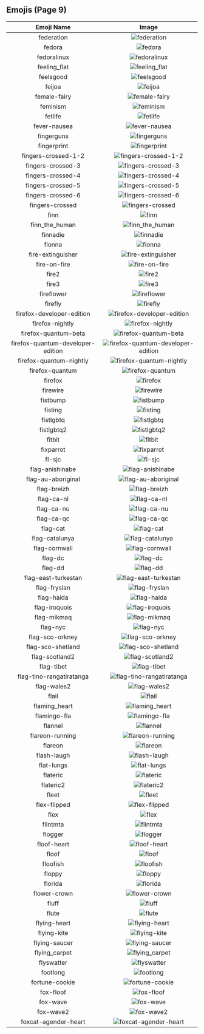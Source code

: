 
  ## Emojis (Page 9)
  |Emoji Name|Image|
  | :-: | :-: |
  |federation| ![federation](/emojis/lgbtintech/federation.png)|
  |fedora| ![fedora](/emojis/lgbtintech/fedora.png)|
  |fedoralinux| ![fedoralinux](/emojis/lgbtintech/fedoralinux.png)|
  |feeling_flat| ![feeling_flat](/emojis/lgbtintech/feeling_flat.png)|
  |feelsgood| ![feelsgood](/emojis/lgbtintech/feelsgood.png)|
  |feijoa| ![feijoa](/emojis/lgbtintech/feijoa.png)|
  |female-fairy| ![female-fairy](/emojis/lgbtintech/female-fairy.png)|
  |feminism| ![feminism](/emojis/lgbtintech/feminism.png)|
  |fetlife| ![fetlife](/emojis/lgbtintech/fetlife.png)|
  |fever-nausea| ![fever-nausea](/emojis/lgbtintech/fever-nausea.png)|
  |fingerguns| ![fingerguns](/emojis/lgbtintech/fingerguns.png)|
  |fingerprint| ![fingerprint](/emojis/lgbtintech/fingerprint.png)|
  |fingers-crossed-1-2| ![fingers-crossed-1-2](/emojis/lgbtintech/fingers-crossed-1-2.png)|
  |fingers-crossed-3| ![fingers-crossed-3](/emojis/lgbtintech/fingers-crossed-3.png)|
  |fingers-crossed-4| ![fingers-crossed-4](/emojis/lgbtintech/fingers-crossed-4.png)|
  |fingers-crossed-5| ![fingers-crossed-5](/emojis/lgbtintech/fingers-crossed-5.png)|
  |fingers-crossed-6| ![fingers-crossed-6](/emojis/lgbtintech/fingers-crossed-6.png)|
  |fingers-crossed| ![fingers-crossed](/emojis/lgbtintech/fingers-crossed.png)|
  |finn| ![finn](/emojis/lgbtintech/finn.png)|
  |finn_the_human| ![finn_the_human](/emojis/lgbtintech/finn_the_human.jpg)|
  |finnadie| ![finnadie](/emojis/lgbtintech/finnadie.png)|
  |fionna| ![fionna](/emojis/lgbtintech/fionna.jpg)|
  |fire-extinguisher| ![fire-extinguisher](/emojis/lgbtintech/fire-extinguisher.png)|
  |fire-on-fire| ![fire-on-fire](/emojis/lgbtintech/fire-on-fire.gif)|
  |fire2| ![fire2](/emojis/lgbtintech/fire2.png)|
  |fire3| ![fire3](/emojis/lgbtintech/fire3.png)|
  |fireflower| ![fireflower](/emojis/lgbtintech/fireflower.gif)|
  |firefly| ![firefly](/emojis/lgbtintech/firefly.png)|
  |firefox-developer-edition| ![firefox-developer-edition](/emojis/lgbtintech/firefox-developer-edition.png)|
  |firefox-nightly| ![firefox-nightly](/emojis/lgbtintech/firefox-nightly.png)|
  |firefox-quantum-beta| ![firefox-quantum-beta](/emojis/lgbtintech/firefox-quantum-beta.png)|
  |firefox-quantum-developer-edition| ![firefox-quantum-developer-edition](/emojis/lgbtintech/firefox-quantum-developer-edition.png)|
  |firefox-quantum-nightly| ![firefox-quantum-nightly](/emojis/lgbtintech/firefox-quantum-nightly.png)|
  |firefox-quantum| ![firefox-quantum](/emojis/lgbtintech/firefox-quantum.png)|
  |firefox| ![firefox](/emojis/lgbtintech/firefox.png)|
  |firewire| ![firewire](/emojis/lgbtintech/firewire.png)|
  |fistbump| ![fistbump](/emojis/lgbtintech/fistbump.png)|
  |fisting| ![fisting](/emojis/lgbtintech/fisting.png)|
  |fistlgbtq| ![fistlgbtq](/emojis/lgbtintech/fistlgbtq.jpg)|
  |fistlgbtq2| ![fistlgbtq2](/emojis/lgbtintech/fistlgbtq2.png)|
  |fitbit| ![fitbit](/emojis/lgbtintech/fitbit.png)|
  |fixparrot| ![fixparrot](/emojis/lgbtintech/fixparrot.gif)|
  |fl-sjc| ![fl-sjc](/emojis/lgbtintech/fl-sjc.png)|
  |flag-anishinabe| ![flag-anishinabe](/emojis/lgbtintech/flag-anishinabe.png)|
  |flag-au-aboriginal| ![flag-au-aboriginal](/emojis/lgbtintech/flag-au-aboriginal.png)|
  |flag-breizh| ![flag-breizh](/emojis/lgbtintech/flag-breizh.png)|
  |flag-ca-nl| ![flag-ca-nl](/emojis/lgbtintech/flag-ca-nl.png)|
  |flag-ca-nu| ![flag-ca-nu](/emojis/lgbtintech/flag-ca-nu.png)|
  |flag-ca-qc| ![flag-ca-qc](/emojis/lgbtintech/flag-ca-qc.png)|
  |flag-cat| ![flag-cat](/emojis/lgbtintech/flag-cat.png)|
  |flag-catalunya| ![flag-catalunya](/emojis/lgbtintech/flag-catalunya.png)|
  |flag-cornwall| ![flag-cornwall](/emojis/lgbtintech/flag-cornwall.png)|
  |flag-dc| ![flag-dc](/emojis/lgbtintech/flag-dc.png)|
  |flag-dd| ![flag-dd](/emojis/lgbtintech/flag-dd.png)|
  |flag-east-turkestan| ![flag-east-turkestan](/emojis/lgbtintech/flag-east-turkestan.png)|
  |flag-fryslan| ![flag-fryslan](/emojis/lgbtintech/flag-fryslan.png)|
  |flag-haida| ![flag-haida](/emojis/lgbtintech/flag-haida.png)|
  |flag-iroquois| ![flag-iroquois](/emojis/lgbtintech/flag-iroquois.png)|
  |flag-mikmaq| ![flag-mikmaq](/emojis/lgbtintech/flag-mikmaq.png)|
  |flag-nyc| ![flag-nyc](/emojis/lgbtintech/flag-nyc.jpg)|
  |flag-sco-orkney| ![flag-sco-orkney](/emojis/lgbtintech/flag-sco-orkney.png)|
  |flag-sco-shetland| ![flag-sco-shetland](/emojis/lgbtintech/flag-sco-shetland.png)|
  |flag-scotland2| ![flag-scotland2](/emojis/lgbtintech/flag-scotland2.png)|
  |flag-tibet| ![flag-tibet](/emojis/lgbtintech/flag-tibet.png)|
  |flag-tino-rangatiratanga| ![flag-tino-rangatiratanga](/emojis/lgbtintech/flag-tino-rangatiratanga.png)|
  |flag-wales2| ![flag-wales2](/emojis/lgbtintech/flag-wales2.png)|
  |flail| ![flail](/emojis/lgbtintech/flail.gif)|
  |flaming_heart| ![flaming_heart](/emojis/lgbtintech/flaming_heart.png)|
  |flamingo-fla| ![flamingo-fla](/emojis/lgbtintech/flamingo-fla.png)|
  |flannel| ![flannel](/emojis/lgbtintech/flannel.png)|
  |flareon-running| ![flareon-running](/emojis/lgbtintech/flareon-running.gif)|
  |flareon| ![flareon](/emojis/lgbtintech/flareon.gif)|
  |flash-laugh| ![flash-laugh](/emojis/lgbtintech/flash-laugh.gif)|
  |flat-lungs| ![flat-lungs](/emojis/lgbtintech/flat-lungs.png)|
  |flateric| ![flateric](/emojis/lgbtintech/flateric.png)|
  |flateric2| ![flateric2](/emojis/lgbtintech/flateric2.png)|
  |fleet| ![fleet](/emojis/lgbtintech/fleet.png)|
  |flex-flipped| ![flex-flipped](/emojis/lgbtintech/flex-flipped.png)|
  |flex| ![flex](/emojis/lgbtintech/flex.png)|
  |flintmta| ![flintmta](/emojis/lgbtintech/flintmta.png)|
  |flogger| ![flogger](/emojis/lgbtintech/flogger.png)|
  |floof-heart| ![floof-heart](/emojis/lgbtintech/floof-heart.png)|
  |floof| ![floof](/emojis/lgbtintech/floof.png)|
  |floofish| ![floofish](/emojis/lgbtintech/floofish.png)|
  |floppy| ![floppy](/emojis/lgbtintech/floppy.png)|
  |florida| ![florida](/emojis/lgbtintech/florida.png)|
  |flower-crown| ![flower-crown](/emojis/lgbtintech/flower-crown.png)|
  |fluff| ![fluff](/emojis/lgbtintech/fluff.jpg)|
  |flute| ![flute](/emojis/lgbtintech/flute.png)|
  |flying-heart| ![flying-heart](/emojis/lgbtintech/flying-heart.png)|
  |flying-kite| ![flying-kite](/emojis/lgbtintech/flying-kite.gif)|
  |flying-saucer| ![flying-saucer](/emojis/lgbtintech/flying-saucer.png)|
  |flying_carpet| ![flying_carpet](/emojis/lgbtintech/flying_carpet.png)|
  |flyswatter| ![flyswatter](/emojis/lgbtintech/flyswatter.gif)|
  |footlong| ![footlong](/emojis/lgbtintech/footlong.png)|
  |fortune-cookie| ![fortune-cookie](/emojis/lgbtintech/fortune-cookie.png)|
  |fox-floof| ![fox-floof](/emojis/lgbtintech/fox-floof.png)|
  |fox-wave| ![fox-wave](/emojis/lgbtintech/fox-wave.gif)|
  |fox-wave2| ![fox-wave2](/emojis/lgbtintech/fox-wave2.gif)|
  |foxcat-agender-heart| ![foxcat-agender-heart](/emojis/lgbtintech/foxcat-agender-heart.png)|
  